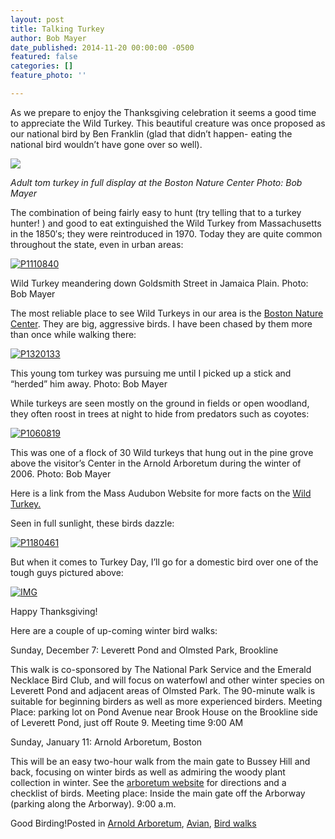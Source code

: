 ```yaml
---
layout: post
title: Talking Turkey
author: Bob Mayer
date_published: 2014-11-20 00:00:00 -0500
featured: false
categories: []
feature_photo: ''

---
```

As we prepare to enjoy the Thanksgiving celebration it seems a good time to appreciate the Wild Turkey. This beautiful creature was once proposed as our national bird by Ben Franklin (glad that didn’t happen- eating the national bird wouldn’t have gone over so well).

![](http://box5131.temp.domains/\~arbotopi/test/wp-content/uploads/2019/04/P1270172-1024x924.jpg)

_Adult tom turkey in full display at the Boston Nature Center Photo: Bob Mayer_

The combination of being fairly easy to hunt (try telling that to a turkey hunter! ) and good to eat extinguished the Wild Turkey from Massachusetts in the 1850′s; they were reintroduced in 1970. Today they are quite common throughout the state, even in urban areas:

[![P1110840](https://web.archive.org/web/20141218232850im_/http://www.arbotopia.com/wp-content/uploads/2014/11/P1110840.jpg)](https://web.archive.org/web/20141218232850/http://www.arbotopia.com/wp-content/uploads/2014/11/P1110840.jpg)

Wild Turkey meandering down Goldsmith Street in Jamaica Plain. Photo: Bob Mayer

The most reliable place to see Wild Turkeys in our area is the [Boston Nature Center](https://web.archive.org/web/20141218232850/http://www.massaudubon.org/get-outdoors/wildlife-sanctuaries/boston-nature-center). They are big, aggressive birds. I have been chased by them more than once while walking there:

[![P1320133](https://web.archive.org/web/20141218232850im_/http://www.arbotopia.com/wp-content/uploads/2014/11/P1320133.jpg)](https://web.archive.org/web/20141218232850/http://www.arbotopia.com/wp-content/uploads/2014/11/P1320133.jpg)

This young tom turkey was pursuing me until I picked up a stick and “herded” him away. Photo: Bob Mayer

While turkeys are seen mostly on the ground in fields or open woodland, they often roost in trees at night to hide from predators such as coyotes:

[![P1060819](https://web.archive.org/web/20141218232850im_/http://www.arbotopia.com/wp-content/uploads/2014/11/P1060819.jpg)](https://web.archive.org/web/20141218232850/http://www.arbotopia.com/wp-content/uploads/2014/11/P1060819.jpg)

This was one of a flock of 30 Wild turkeys that hung out in the pine grove above the visitor’s Center in the Arnold Arboretum during the winter of 2006. Photo: Bob Mayer

Here is a link from the Mass Audubon Website for more facts on the [Wild Turkey.](https://web.archive.org/web/20141218232850/http://www.massaudubon.org/learn/nature-wildlife/birds/wild-turkeys/about/turkey-talk-wild-turkey-terminology)

Seen in full sunlight, these birds dazzle:

[![P1180461](https://web.archive.org/web/20141218232850im_/http://www.arbotopia.com/wp-content/uploads/2014/11/P1180461.jpg)](https://web.archive.org/web/20141218232850/http://www.arbotopia.com/wp-content/uploads/2014/11/P1180461.jpg)

But when it comes to Turkey Day, I’ll go for a domestic bird over one of the tough guys pictured above:

[![IMG](https://web.archive.org/web/20141218232850im_/http://www.arbotopia.com/wp-content/uploads/2014/11/IMG_2389.jpg)](https://web.archive.org/web/20141218232850/http://www.arbotopia.com/wp-content/uploads/2014/11/IMG_2389.jpg)

Happy Thanksgiving!

Here are a couple of up-coming winter bird walks:

Sunday, December 7: Leverett Pond and Olmsted Park, Brookline

This walk is co-sponsored by The National Park Service and the Emerald Necklace Bird Club, and will focus on waterfowl and other winter species on Leverett Pond and adjacent areas of Olmsted Park. The 90-minute walk is suitable for beginning birders as well as more experienced birders. Meeting Place: parking lot on Pond Avenue near Brook House on the Brookline side of Leverett Pond, just off Route 9. Meeting time 9:00 AM

Sunday, January 11: Arnold Arboretum, Boston

This will be an easy two-hour walk from the main gate to Bussey Hill and back, focusing on winter birds as well as admiring the woody plant collection in winter. See the [arboretum website](https://web.archive.org/web/20141218232850/http://www.arboretum.harvard.edu/) for directions and a checklist of birds. Meeting place: Inside the main gate off the Arborway (parking along the Arborway). 9:00 a.m.

Good Birding!Posted in [Arnold Arboretum](https://web.archive.org/web/20141218232850/http://www.arbotopia.com/category/arboretum/), [Avian](https://web.archive.org/web/20141218232850/http://www.arbotopia.com/category/avian/), [Bird walks](https://web.archive.org/web/20141218232850/http://www.arbotopia.com/category/bird-walks/)